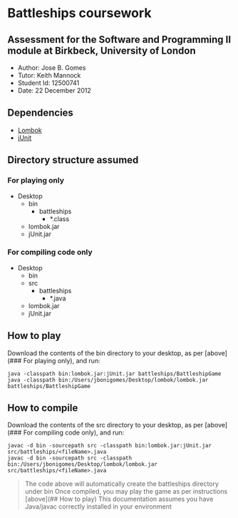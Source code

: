 # Battleships coursework
## Assessment for the Software and Programming II module at Birkbeck, University of London

- Author: Jose B. Gomes
- Tutor: Keith Mannock
- Student Id: 12500741
- Date: 22 December 2012

## Dependencies

- [Lombok](http://projectlombok.org/)
- [jUnit](http://junit.org/)

## Directory structure assumed

### For playing only

- Desktop
	- bin
		- battleships
			- *.class
	- lombok.jar
	- jUnit.jar

### For compiling code only

- Desktop
	- bin
	- src
		- battleships
			- *.java
	- lombok.jar
	- jUnit.jar

## How to play

Download the contents of the bin directory to your desktop, as per [above](### For playing only), and run:

	java -classpath bin:lombok.jar:jUnit.jar battleships/BattleshipGame
	java -classpath bin:/Users/jbonigomes/Desktop/lombok/lombok.jar battleships/BattleshipGame

## How to compile

Download the contents of the src directory to your desktop, as per [above](### For compiling code only), and run:

	javac -d bin -sourcepath src -classpath bin:lombok.jar:jUnit.jar src/battleships/<fileName>.java
	javac -d bin -sourcepath src -classpath bin:/Users/jbonigomes/Desktop/lombok/lombok.jar src/battleships/<fileName>.java

> The code above will automatically create the battleships directory under bin
> Once compiled, you may play the game as per instructions [above](## How to play)
> This documentation assumes you have Java/javac correctly installed in your environment
